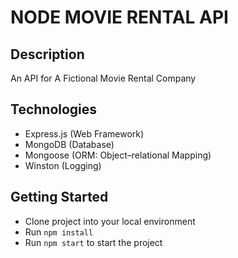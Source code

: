 # NODE MOVIE RENTAL API

## Description
An API for A Fictional Movie Rental Company

## Technologies
- Express.js (Web Framework)
- MongoDB (Database)
- Mongoose (ORM: Object–relational Mapping)
- Winston (Logging)

## Getting Started
- Clone project into your local environment
- Run `npm install`
- Run `npm start` to start the project
